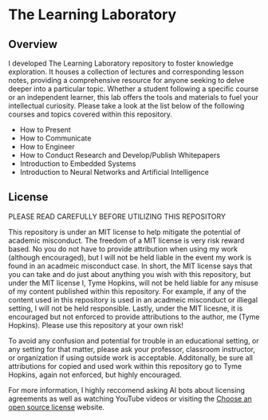 # The Learning Laboratory
## Overview
I developed The Learning Laboratory repository to foster knowledge exploration. It houses a collection of lectures and corresponding lesson notes, providing a comprehensive resource for anyone seeking to delve deeper into a particular topic. Whether a student following a specific course or an independent learner, this lab offers the tools and materials to fuel your intellectual curiosity. Please take a look at the list below of the following courses and topics covered within this repository.

* How to Present
* How to Communicate
* How to Engineer
* How to Conduct Research and Develop/Publish Whitepapers
* Introduction to Embedded Systems
* Introduction to Neural Networks and Artificial Intelligence

## License
PLEASE READ CAREFULLY BEFORE UTILIZING THIS REPOSITORY

This repository is under an MIT license to help mitigate the potential of academic misconduct. The freedom of a MIT license is very risk reward based. No you do not have to provide attribution when using my work (although encouraged), but I will not be held liable in the event my work is found in an acadmeic misconduct case. In short, the MIT license says that you can take and do just about anything you wish with this repository, but under the MIT license I, Tyme Hopkins, will not be held liable for any misuse of my content published within this repository. For example, if any of the content used in this repository is used in an acadmeic misconduct or illiegal setting, I will not be held responsible. Lastly, under the MIT licesne, it is encouraged but not enforced to provide attributions to the author, me (Tyme Hopkins). Please use this repository at your own risk!

To avoid any confusion and potential for trouble in an educational setting, or any setting for that matter, please ask your professor, classroom instructor, or organization if using outside work is acceptable. Additonally, be sure all attributions for copied and used work within this repository go to Tyme Hopkins, again not enforced, but highly encouraged.

For more information, I highly reccomend asking AI bots about licensing agreements as well as watching YouTube videos or visiting the [Choose an open source license](https://choosealicense.com/) website.
